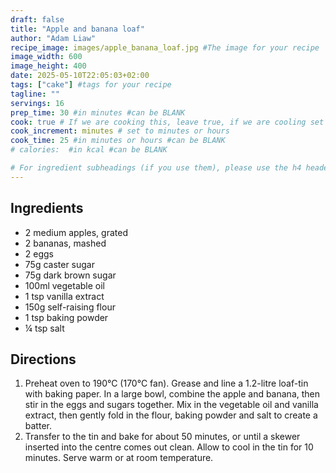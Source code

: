 ```yaml
---
draft: false
title: "Apple and banana loaf"
author: "Adam Liaw"
recipe_image: images/apple_banana_loaf.jpg #The image for your recipe
image_width: 600
image_height: 400
date: 2025-05-10T22:05:03+02:00
tags: ["cake"] #tags for your recipe
tagline: ""
servings: 16
prep_time: 30 #in minutes #can be BLANK
cook: true # If we are cooking this, leave true, if we are cooling set to false
cook_increment: minutes # set to minutes or hours
cook_time: 25 #in minutes or hours #can be BLANK
# calories:  #in kcal #can be BLANK

# For ingredient subheadings (if you use them), please use the h4 header.  For print view I have those elements targeted
---
```



## Ingredients

- 2 medium apples, grated
- 2 bananas, mashed
- 2 eggs
- 75g caster sugar
- 75g dark brown sugar
- 100ml vegetable oil
- 1 tsp vanilla extract
- 150g self-raising flour
- 1 tsp baking powder
- ¼ tsp salt

## Directions

1. Preheat oven to 190°C (170°C fan).  Grease and line a 1.2-litre loaf-tin with baking paper. In a large bowl, combine the apple and banana, then stir in the eggs and sugars together. Mix in the vegetable oil and vanilla extract, then gently fold in the flour, baking powder and salt to create a batter.
2. Transfer to the tin and bake for about 50 minutes, or until a skewer inserted into the centre comes out clean. Allow to cool in the tin for 10 minutes. Serve warm or at room temperature.